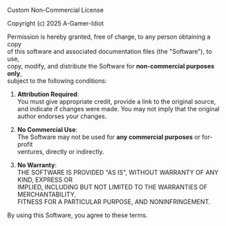 Custom Non-Commercial License

Copyright (c) 2025 A-Gamer-Idiot

Permission is hereby granted, free of charge, to any person obtaining a copy  
of this software and associated documentation files (the "Software"), to use,  
copy, modify, and distribute the Software for **non-commercial purposes only**,  
subject to the following conditions:

1. **Attribution Required**:  
   You must give appropriate credit, provide a link to the original source,  
   and indicate if changes were made. You may not imply that the original  
   author endorses your changes.

2. **No Commercial Use**:  
   The Software may not be used for **any commercial purposes** or for-profit  
   ventures, directly or indirectly.

3. **No Warranty**:  
   THE SOFTWARE IS PROVIDED "AS IS", WITHOUT WARRANTY OF ANY KIND, EXPRESS OR  
   IMPLIED, INCLUDING BUT NOT LIMITED TO THE WARRANTIES OF MERCHANTABILITY,  
   FITNESS FOR A PARTICULAR PURPOSE, AND NONINFRINGEMENT.

By using this Software, you agree to these terms.
